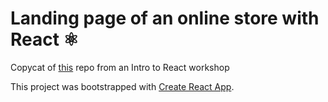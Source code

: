 # Landing page of an online store with React ⚛️

Copycat of [this](https://github.com/Jonhks/workshopAdaReact-react) repo from an Intro to React workshop

This project was bootstrapped with [Create React App](https://github.com/facebook/create-react-app).
